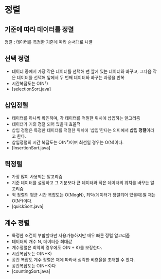 # 정렬
## 기준에 따라 데이터를 정렬
정렬 : 데이터를 특정한 기준에 따라 순서대로 나열
## 선택 정렬
- 데이터 중에서 가장 작은 데이터를 선택해 맨 앞에 있는 데이터와 바꾸고, 그다음 작은 데이터를 선택해 앞에서 두 번째 데이터와 바꾸는 과정을 반복
- 시간복잡도는 O(N²)
- [selectionSort.java]
## 삽입정렬
- 데이터를 하나씩 확인하며, 각 데이터를 적절한 위치에 삽입하는 알고리즘
- 데이터가 거의 정렬 되어 있을때 효율적
- 삽입 정렬은 특정한 데이터를 적절한 위치에 '삽입'한다는 의미에서 **삽입 정렬**이라고 한다.
- 삽입정렬의 시간 복잡도는 O(N²)이며 최선일 경우는 O(N)이다.
- [InsertionSort.java]
## 퀵정렬
- 가장 많이 사용되는 알고리즘
- 기준 데이터를 설정하고 그 기분보다 큰 데이터와 작은 데이터의 위치를 바꾸는 알고리즘
- 퀵 정렬의 평균 시간 복잡도는 O(NlogN), 최악(데이터가 정렬되어 있을때)일 때는 O(N²)이다.
- [quickSort.java]

## 계수 정렬
- 특정한 조건이 부합할때만 사용가능하지만 매우 빠른 정렬 알고리즘
- 데이터의 개수 N, 데이터중 최대값
- 계수정렬은 최악의 경우에도 O(N + K)를 보장한다.
- 시간복잡도는 O(N+K)
- 공간 복잡도 계수 정렬은 때에 따라서 심각한 비효율을 초래할 수 있다.
- 공간복잡도는 O(N+K)다
- [countingSort.java]